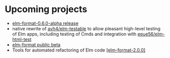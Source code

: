 # Upcoming projects

- [elm-format-0.6.0-alpha release](https://github.com/avh4/elm-format/milestone/9)
- native rewrite of [avh4/elm-testable](https://github.com/avh4/elm-testable) to allow pleasant high-level testing of Elm apps, including testing of Cmds and integration with [eeue56/elm-html-test](http://package.elm-lang.org/packages/eeue56/elm-html-test/latest)
- [elm-format public beta](https://github.com/avh4/elm-format/milestone/20)
- Tools for automated refactoring of Elm code [[elm-format-2.0.0]](https://github.com/avh4/elm-format/milestone/3)
